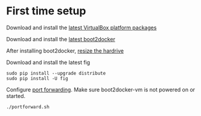 # First time setup

Download and install the [latest VirtualBox platform packages](https://www.virtualbox.org/wiki/Downloads)

Download and install the [latest boot2docker](https://github.com/boot2docker/osx-installer/releases)

After installing boot2docker, [resize the hardrive](boot2docker-init.sh)

Download and install the latest fig
```
sudo pip install --upgrade distribute
sudo pip install -U fig
```

Configure [port forwarding](portforward.sh). Make sure boot2docker-vm is not powered on or started.
```
./portforward.sh
```

